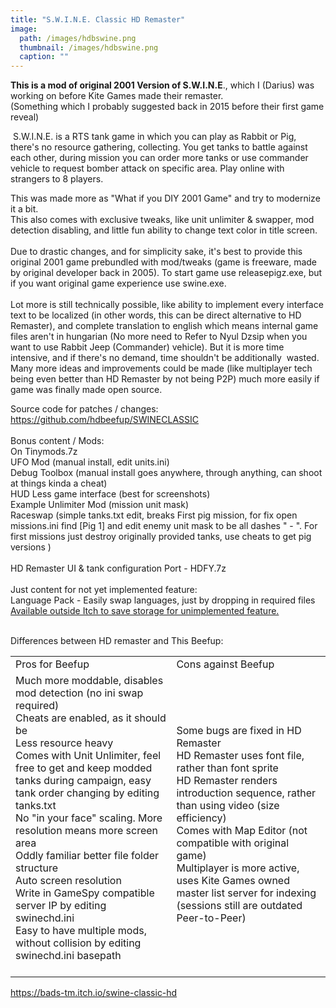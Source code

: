 ```yaml
---
title: "S.W.I.N.E. Classic HD Remaster"
image: 
  path: /images/hdbswine.png
  thumbnail: /images/hdbswine.png
  caption: ""
---
```


<p><strong>This is a mod of original 2001 Version of S.W.I.N.E</strong>., which I (Darius) was working on before Kite Games made their remaster. <br>(Something which I probably suggested back in 2015 before their first game reveal)<br></p>
<p>&nbsp;S.W.I.N.E. is a RTS tank game in which you can play as Rabbit or Pig, there's no resource gathering, collecting. You get tanks to battle against each other, during mission you can order more tanks or use commander vehicle to request bomber attack on specific area. Play online with strangers to 8 players.</p>
<p>This was made more as "What if you DIY 2001 Game" and try to modernize it a bit.<br>This also comes with exclusive tweaks, like unit unlimiter & swapper, mod detection disabling, and little fun ability to change text color in title screen.<br><br>Due to drastic changes, and for simplicity sake,&nbsp;it's best to provide this original 2001 game prebundled with mod/tweaks (game is freeware, made by original developer back in 2005). To start game use releasepigz.exe, but if you want original game experience use swine.exe.<br><br>Lot more is still technically possible, like ability to implement every interface text to be localized (in other words, this can be direct alternative to HD Remaster), and complete translation to english which means internal game files aren't in hungarian (No more need to Refer to Nyul Dzsip when you want to use Rabbit Jeep (Commander) vehicle). But it is more time intensive, and if there's no demand, time shouldn't be additionally&nbsp; wasted. <br>Many more ideas and improvements could be made (like multiplayer tech being even better than HD Remaster by not being P2P) much more easily if game was finally made open source.<br></p>
<p>Source code for patches / changes: <a href="https://github.com/hdbeefup/SWINECLASSIC">https://github.com/hdbeefup/SWINECLASSIC</a><br><br>Bonus content / Mods:<br>On Tinymods.7z<br>UFO Mod (manual install, edit units.ini)<br>Debug Toolbox (manual install goes anywhere, through anything, can shoot at things kinda a cheat)<br>HUD Less game interface (best for screenshots)<br>Example Unlimiter Mod (mission unit mask)<br>Raceswap (simple tanks.txt edit, breaks First pig mission, for fix&nbsp;open missions.ini find [Pig 1]&nbsp;and edit enemy unit mask to be all dashes " - ". For first missions just destroy originally provided tanks, use cheats to get pig versions&nbsp;)<br><br>HD Remaster UI & tank configuration&nbsp;Port - HDFY.7z<br><br>Just content for not yet implemented feature:<br>Language Pack - Easily swap languages, just by dropping in required files<br><a href="https://mega.nz/folder/YzpykQgb#1WoEgxecbW7zrNYpe2sGZw" target="_blank">Available outside Itch to save storage for unimplemented feature.</a></p>
<p><br>Differences between HD remaster and This Beefup:<br></p>
<table><tbody><tr><td>Pros for Beefup</td><td>Cons against Beefup</td></tr><tr><td>Much more moddable, disables mod detection (no ini swap required)<br>Cheats are enabled, as it should be <br>Less resource heavy<br>Comes with Unit Unlimiter, feel free to get and keep modded tanks during campaign, easy tank order changing by editing tanks.txt<br>No "in your face" scaling. More resolution means more screen area<br>Oddly familiar better file folder structure<br>Auto screen resolution<br>Write in GameSpy compatible server IP by editing swinechd.ini<br>Easy to have multiple mods, without collision by editing swinechd.ini basepath<br><br></td><td>Some bugs are fixed in HD Remaster<br>HD Remaster uses font file, rather than font sprite<br>HD Remaster renders introduction sequence, rather than using video (size efficiency)<br>Comes with Map Editor (not compatible with original game)<br>Multiplayer is more active, uses Kite Games owned master list server for indexing (sessions still are outdated Peer-to-Peer)<br></td></tr></tbody></table>

https://bads-tm.itch.io/swine-classic-hd
